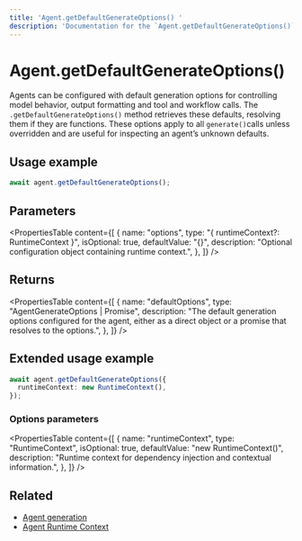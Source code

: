 ```yaml
---
title: 'Agent.getDefaultGenerateOptions() '
description: 'Documentation for the `Agent.getDefaultGenerateOptions()` method in Mastra agents, which retrieves the default options used for generate calls.'
---
```


# Agent.getDefaultGenerateOptions()

Agents can be configured with default generation options for controlling model behavior, output formatting and tool and workflow calls. The `.getDefaultGenerateOptions()` method retrieves these defaults, resolving them if they are functions. These options apply to all `generate()`calls unless overridden and are useful for inspecting an agent’s unknown defaults.

## Usage example

```typescript copy
await agent.getDefaultGenerateOptions();
```

## Parameters

<PropertiesTable
content={[
{
name: "options",
type: "{ runtimeContext?: RuntimeContext }",
isOptional: true,
defaultValue: "{}",
description: "Optional configuration object containing runtime context.",
},
]}
/>

## Returns

<PropertiesTable
content={[
{
name: "defaultOptions",
type: "AgentGenerateOptions | Promise<AgentGenerateOptions>",
description: "The default generation options configured for the agent, either as a direct object or a promise that resolves to the options.",
},
]}
/>

## Extended usage example

```typescript copy
await agent.getDefaultGenerateOptions({
  runtimeContext: new RuntimeContext(),
});
```

### Options parameters

<PropertiesTable
content={[
{
name: "runtimeContext",
type: "RuntimeContext",
isOptional: true,
defaultValue: "new RuntimeContext()",
description: "Runtime context for dependency injection and contextual information.",
},
]}
/>

## Related

- [Agent generation](/docs/agents/overview#generating-responses)
- [Agent Runtime Context](/docs/agents/runtime-context)
